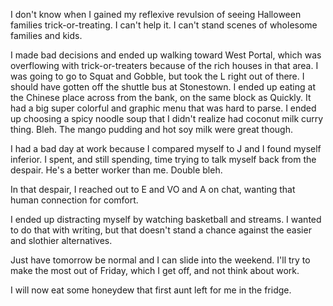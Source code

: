 I don't know when I gained my reflexive revulsion of seeing Halloween families trick-or-treating. I can't help it. I can't stand scenes of wholesome families and kids.

I made bad decisions and ended up walking toward West Portal, which was overflowing with trick-or-treaters because of the rich houses in that area. I was going to go to Squat and Gobble, but took the L right out of there. I should have gotten off the shuttle bus at Stonestown. I ended up eating at the Chinese place across from the bank, on the same block as Quickly. It had a big super colorful and graphic menu that was hard to parse. I ended up choosing a spicy noodle soup that I didn't realize had coconut milk curry thing. Bleh. The mango pudding and hot soy milk were great though.

I had a bad day at work because I compared myself to J and I found myself inferior. I spent, and still spending, time trying to talk myself back from the despair. He's a better worker than me. Double bleh.

In that despair, I reached out to E and VO and A on chat, wanting that human connection for comfort.

I ended up distracting myself by watching basketball and streams. I wanted to do that with writing, but that doesn't stand a chance against the easier and slothier alternatives.

Just have tomorrow be normal and I can slide into the weekend. I'll try to make the most out of Friday, which I get off, and not think about work.

I will now eat some honeydew that first aunt left for me in the fridge.

